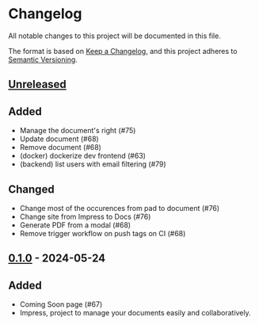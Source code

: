 # Changelog

All notable changes to this project will be documented in this file.

The format is based on [Keep a Changelog](https://keepachangelog.com/en/1.0.0),
and this project adheres to
[Semantic Versioning](https://semver.org/spec/v2.0.0.html).

## [Unreleased]

## Added

- Manage the document's right (#75) 
- Update document (#68)
- Remove document (#68)
- (docker) dockerize dev frontend (#63)
- (backend) list users with email filtering (#79)

## Changed

- Change most of the occurences from pad to document (#76)
- Change site from Impress to Docs (#76)
- Generate PDF from a modal (#68)
- Remove trigger workflow on push tags on CI (#68)

## [0.1.0] - 2024-05-24

## Added

- Coming Soon page (#67)
- Impress, project to manage your documents easily and collaboratively.


[unreleased]: https://github.com/numerique-gouv/impress/compare/v0.1.0...main
[0.1.0]: https://github.com/numerique-gouv/impress/releases/v0.1.0